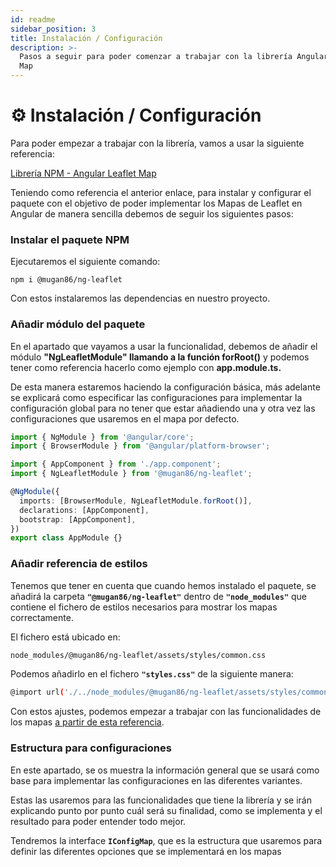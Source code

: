 ```yaml
---
id: readme
sidebar_position: 3
title: Instalación / Configuración
description: >-
  Pasos a seguir para poder comenzar a trabajar con la librería Angular Leaflet
  Map
---
```


# ⚙ Instalación / Configuración

Para poder empezar a trabajar con la librería, vamos a usar la siguiente referencia:

[Librería NPM - Angular Leaflet Map](https://www.npmjs.com/package/@mugan86/ng-leaflet)

Teniendo como referencia el anterior enlace, para instalar y configurar el paquete con el objetivo de poder implementar los Mapas de Leaflet en Angular de manera sencilla debemos de seguir los siguientes pasos:

### Instalar el paquete NPM

Ejecutaremos el siguiente comando:

```
npm i @mugan86/ng-leaflet
```

Con estos instalaremos las dependencias en nuestro proyecto.

### Añadir módulo del paquete

En el apartado que vayamos a usar la funcionalidad, debemos de añadir el módulo **"NgLeafletModule" llamando a la función forRoot()** y podemos tener como referencia hacerlo como ejemplo con **app.module.ts.**&#x20;

De esta manera estaremos haciendo la configuración básica, más adelante se explicará como especificar las configuraciones para implementar la configuración global para no tener que estar añadiendo una y otra vez las configuraciones que usaremos en el mapa por defecto.

```typescript
import { NgModule } from '@angular/core';
import { BrowserModule } from '@angular/platform-browser';

import { AppComponent } from './app.component';
import { NgLeafletModule } from '@mugan86/ng-leaflet';

@NgModule({
  imports: [BrowserModule, NgLeafletModule.forRoot()],
  declarations: [AppComponent],
  bootstrap: [AppComponent],
})
export class AppModule {}
```

### Añadir referencia de estilos

Tenemos que tener en cuenta que cuando hemos instalado el paquete, se añadirá la carpeta **`"@mugan86/ng-leaflet"`** dentro de **`"node_modules"`** que contiene el fichero de estilos necesarios para mostrar los mapas correctamente.

El fichero está ubicado en:

```bash
node_modules/@mugan86/ng-leaflet/assets/styles/common.css
```

Podemos añadirlo en el fichero **`"styles.css"`** de la siguiente manera:

```bash
@import url('./../node_modules/@mugan86/ng-leaflet/assets/styles/common.css');
```

Con estos ajustes, podemos empezar a trabajar con las funcionalidades de los mapas [a partir de esta referencia](04-aspectos-basicos/mapa-basico.md).

### Estructura para configuraciones

En este apartado, se os muestra la información general que se usará como base para implementar las configuraciones en las diferentes variantes.

Estas las usaremos para las funcionalidades que tiene la librería y se irán explicando punto por punto cuál será su finalidad, como se implementa y el resultado para poder entender todo mejor.

Tendremos la interface **`IConfigMap`**, que es la estructura que usaremos para definir las diferentes opciones que se implementará en los mapas
